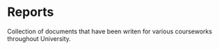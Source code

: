 # Reports
Collection of documents that have been writen for various courseworks throughout University. 
